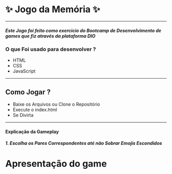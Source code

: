 # ✨ Jogo da Memória ✨



---


##### Este Jogo foi feito como exercicio do Bootcamp de Desenvolvimento de games que fiz através da plataforma DIO

### O que Foi usado para desenvolver ?
- HTML
- CSS
- JavaScript

---
## Como Jogar ?

- Baixe os Arquivos ou Clone o Repositório
- Execute o index.html
- Se Divirta
---
#### Explicação da Gameplay
##### 1. _Escolha os Pares Correspondentes até não Sobrar Emojis Escondidos_

# Apresentação do game
![]()



